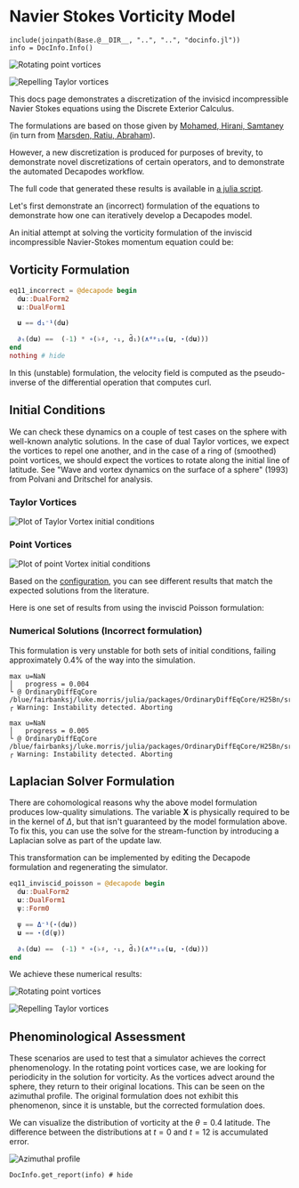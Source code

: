 # Navier Stokes Vorticity Model

```@setup INFO
include(joinpath(Base.@__DIR__, "..", "..", "docinfo.jl"))
info = DocInfo.Info()
```

![Rotating point vortices](vort.gif)

![Repelling Taylor vortices](taylor_vort.gif)

This docs page demonstrates a discretization of the invisicd incompressible Navier Stokes equations using the Discrete Exterior Calculus.

The formulations are based on those given by [Mohamed, Hirani, Samtaney](https://arxiv.org/abs/1508.01166) (in turn from [Marsden, Ratiu, Abraham](https://link.springer.com/book/10.1007/978-1-4612-1029-0)).

However, a new discretization is produced for purposes of brevity, to demonstrate novel discretizations of certain operators, and to demonstrate the automated Decapodes workflow.

The full code that generated these results is available in [a julia script](ns.jl).

Let's first demonstrate an (incorrect) formulation of the equations to demonstrate how one can iteratively develop a Decapodes model.

An initial attempt at solving the vorticity formulation of the inviscid incompressible Navier-Stokes momentum equation could be:

## Vorticity Formulation

```julia
eq11_incorrect = @decapode begin
  d𝐮::DualForm2
  𝐮::DualForm1

  𝐮 == d₁⁻¹(d𝐮)

  ∂ₜ(d𝐮) ==  (-1) * ∘(♭♯, ⋆₁, d̃₁)(∧ᵈᵖ₁₀(𝐮, ⋆(d𝐮)))
end
nothing # hide
```

In this (unstable) formulation, the velocity field is computed as the pseudo-inverse of the differential operation that computes curl.

## Initial Conditions

We can check these dynamics on a couple of test cases on the sphere with well-known analytic solutions.
In the case of dual Taylor vortices, we expect the vortices to repel one another, and in the case of a ring of (smoothed) point vortices, we should expect the vortices to rotate along the initial line of latitude. See "Wave and vortex dynamics on the surface of a sphere" (1993) from Polvani and Dritschel for analysis.

### Taylor Vortices

![Plot of Taylor Vortex initial conditions](taylor_ics.png)

### Point Vortices

![Plot of point Vortex initial conditions](point_ics.png)

Based on the [configuration](config.toml), you can see different results that match the expected solutions from the literature.

Here is one set of results from using the inviscid Poisson formulation:

### Numerical Solutions (Incorrect formulation)

This formulation is very unstable for both sets of initial conditions, failing approximately 0.4% of the way into the simulation.

```verbatim
max u=NaN
│   progress = 0.004
└ @ OrdinaryDiffEqCore /blue/fairbanksj/luke.morris/julia/packages/OrdinaryDiffEqCore/H25Bn/src/integrators/integrator_utils.jl:283
┌ Warning: Instability detected. Aborting
```

```verbatim
max u=NaN
│   progress = 0.005
└ @ OrdinaryDiffEqCore /blue/fairbanksj/luke.morris/julia/packages/OrdinaryDiffEqCore/H25Bn/src/integrators/integrator_utils.jl:283
┌ Warning: Instability detected. Aborting
```

## Laplacian Solver Formulation

There are cohomological reasons why the above model formulation produces low-quality simulations. The variable **X** is physically required to be in the kernel of $\Delta$, but that isn't guaranteed by the model formulation above. To fix this, you can use the solve for the stream-function by introducing a Laplacian solve as part of the update law.

This transformation can be implemented by editing the Decapode formulation and regenerating the simulator.

```julia
eq11_inviscid_poisson = @decapode begin
  d𝐮::DualForm2
  𝐮::DualForm1
  ψ::Form0

  ψ == Δ⁻¹(⋆(d𝐮))
  𝐮 == ⋆(d(ψ))

  ∂ₜ(d𝐮) ==  (-1) * ∘(♭♯, ⋆₁, d̃₁)(∧ᵈᵖ₁₀(𝐮, ⋆(d𝐮)))
end
```

We achieve these numerical results:

![Rotating point vortices](vort.gif)

![Repelling Taylor vortices](taylor_vort.gif)


## Phenominological Assessment

These scenarios are used to test that a simulator achieves the correct phenomenology. In the rotating point vortices case, we are looking for periodicity in the solution for vorticity. As the vortices advect around the sphere, they return to their original locations. This can be seen on the azimuthal profile. The original formulation does not exhibit this phenomenon, since it is unstable, but the corrected formulation does.

We can visualize the distribution of vorticity at the $\theta = 0.4$ latitude. The difference between the distributions at $t=0$ and $t=12$ is accumulated error.

![Azimuthal profile](azimuth.png)

```@example INFO
DocInfo.get_report(info) # hide
```
